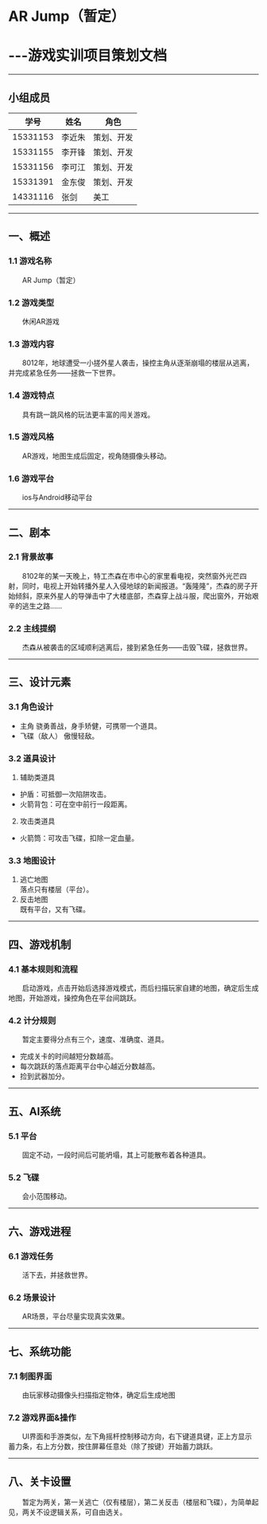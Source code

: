 # AR Jump（暂定）
#         ---游戏实训项目策划文档

---

## 小组成员

|学号|姓名|角色|
|---|---|---|
|15331153   |李近朱   |策划、开发|
|15331155   |李开锋   |策划、开发|
|15331156   |李可江   |策划、开发|
|15331391   |金东俊   |策划、开发|
|14331116   |张剑     |美工|

---

## 一、概述
### 1.1 游戏名称
　　AR Jump（暂定）

### 1.2 游戏类型
　　休闲AR游戏

### 1.3 游戏内容
　　8012年，地球遭受一小搓外星人袭击，操控主角从逐渐崩塌的楼层从逃离，并完成紧急任务——拯救一下世界。

### 1.4 游戏特点
　　具有跳一跳风格的玩法更丰富的闯关游戏。

### 1.5 游戏风格
　　AR游戏，地图生成后固定，视角随摄像头移动。
### 1.6 游戏平台
　　ios与Android移动平台

---

## 二、剧本
### 2.1 背景故事
　　8102年的某一天晚上，特工杰森在市中心的家里看电视，突然窗外光芒四射，同时，电视上开始转播外星人入侵地球的新闻报道。“轰隆隆”，杰森的房子开始倾斜，原来外星人的导弹击中了大楼底部，杰森穿上战斗服，爬出窗外，开始艰辛的逃生之路……

### 2.2 主线提纲
　　杰森从被袭击的区域顺利逃离后，接到紧急任务——击毁飞碟，拯救世界。

---

## 三、设计元素
### 3.1 角色设计
 - 主角
    骁勇善战，身手矫健，可携带一个道具。
 - 飞碟（敌人）
    傲慢轻敌。

### 3.2 道具设计
 1. 辅助类道具
 - 护盾：可抵御一次陷阱攻击。
 - 火箭背包：可在空中前行一段距离。
 2. 攻击类道具
 - 火箭筒：可攻击飞碟，扣除一定血量。

### 3.3 地图设计
 1. 逃亡地图  
    落点只有楼层（平台）。
 2. 反击地图  
    既有平台，又有飞碟。

---

## 四、游戏机制
### 4.1 基本规则和流程
　　启动游戏，点击开始后选择游戏模式，而后扫描玩家自建的地图，确定后生成地图，开始游戏，操控角色在平台间跳跃。
### 4.2 计分规则
　　暂定主要得分点有三个，速度、准确度、道具。

 - 完成关卡的时间越短分数越高。
 - 每次跳跃的落点距离平台中心越近分数越高。
 - 捡到武器加分。

---

## 五、AI系统
### 5.1 平台
　　固定不动，一段时间后可能坍塌，其上可能散布着各种道具。
### 5.2 飞碟
　　会小范围移动。

---

## 六、游戏进程
### 6.1 游戏任务
　　活下去，并拯救世界。
### 6.2 场景设计
　　AR场景，平台尽量实现真实效果。

---

## 七、系统功能
### 7.1 制图界面
　　由玩家移动摄像头扫描指定物体，确定后生成地图
### 7.2 游戏界面&操作
　　UI界面和手游类似，左下角摇杆控制移动方向，右下键道具键，正上方显示蓄力条，右上方分数，按住屏幕任意处（除了按键）开始蓄力跳跃。

---

## 八、关卡设置
　　暂定为两关，第一关逃亡（仅有楼层），第二关反击（楼层和飞碟），为简单起见，两关不设逻辑关系，可自由选关。



